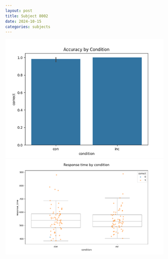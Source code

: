 ```yaml
---
layout: post
title: Subject 8002
date: 2024-10-15
categories: subjects
---
```


![](data/8002/run-14/8002_NF_acc.png)
![](data/8002/run-14/8002_NF_rt.png)
